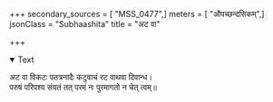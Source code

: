 +++
secondary_sources = [ "MSS_0477",]
meters = [ "औपच्छन्दसिकम्",]
jsonClass = "Subhaashita"
title = "अट वा"

+++

<details open><summary>Text</summary>

अट वा विकटः पतत्रनादैः कटुवाचं रट वाथवा दिवान्ध।  
परुषं परिपश्य संयतं तत् परमं नः पुरमागतो न चेत् त्वम्॥
</details>
